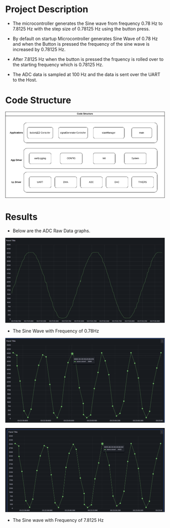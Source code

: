 # Project Description

- The microcontroller generates the Sine wave from frequency 0.78 Hz to 7.8125 Hz with the step size of 0.78125 Hz using the button press.

- By default on startup Microcontroller generates Sine Wave of 0.78 Hz and when the Button is pressed the frequency of the sine wave is increased by 0.78125 Hz. 

- After 7.8125 Hz when the button is pressed the frquency is rolled over to the starting frequency which is 0.78125 Hz.

- The ADC data is sampled at 100 Hz and the data is sent over the UART to the Host.

# Code Structure
![Code Structure](docs/images/CodeStructure.png)

# Results
- Below are the ADC Raw Data graphs.

![0.8Hz Sine Wave Image 1](docs/images/0_8Hz.png)
- The Sine Wave with Frequency of 0.78Hz

![7.81Hz Sine Wave Image 2](docs/images/7_71_t1.png)

![7.81Hz Sine Wave Image 3](docs/images/0_71_t2.png)
- The Sine wave with Frequency of 7.8125 Hz